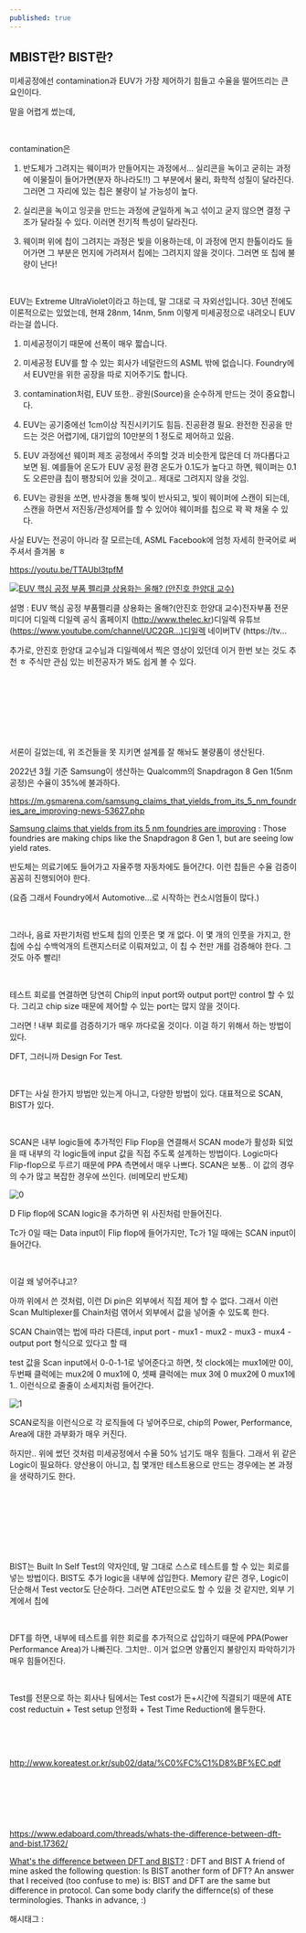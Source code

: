 ```yaml
---
published: true
---
```

## MBIST란? BIST란?

미세공정에선 contamination과 EUV가 가장 제어하기 힘들고 수율을 떨어뜨리는 큰 요인이다.

말을 어렵게 썼는데,

​

contamination은

1) 반도체가 그려지는 웨이퍼가 만들어지는 과정에서... 실리콘을 녹이고 굳히는 과정에 이물질이 들어가면(분자 하나라도!!) 그 부분에서 물리, 화학적 성질이 달라진다. 그러면 그 자리에 있는 칩은 불량이 날 가능성이 높다.

2) 실리콘을 녹이고 잉곳을 만드는 과정에 균일하게 녹고 섞이고 굳지 않으면 결정 구조가 달라질 수 있다. 이러면 전기적 특성이 달라진다.

3) 웨이퍼 위에 칩이 그려지는 과정은 빛을 이용하는데, 이 과정에 먼지 한톨이라도 들어가면 그 부분은 먼지에 가려져서 칩에는 그려지지 않을 것이다. 그러면 또 칩에 불량이 난다!

​

EUV는 Extreme UltraViolet이라고 하는데, 말 그대로 극 자외선입니다. 30년 전에도 이론적으로는 있었는데, 현재 28nm, 14nm, 5nm 이렇게 미세공정으로 내려오니 EUV라는걸 씁니다.

1) 미세공정이기 때문에 선폭이 매우 짧습니다.

2) 미세공정 EUV를 할 수 있는 회사가 네덜란드의 ASML 밖에 없습니다. Foundry에서 EUV만을 위한 공장을 따로 지어주기도 합니다.

3) contamination처럼, EUV 또한.. 광원(Source)을 순수하게 만드는 것이 중요합니다.

4) EUV는 공기중에선 1cm이상 직진시키기도 힘듬. 진공환경 필요. 완전한 진공을 만드는 것은 어렵기에, 대기압의 10만분의 1 정도로 제어하고 있음.

5) EUV 과정에선 웨이퍼 제조 공정에서 주의할 것과 비슷한게 많은데 더 까다롭다고 보면 됨. 예를들어 온도가 EUV 공정 환경 온도가 0.1도가 높다고 하면, 웨이퍼는 0.1도 오른만큼 칩이 팽창되어 있을 것이고.. 제대로 그려지지 않을 것임.

6) EUV는 광원을 쏘면, 반사경을 통해 빛이 반사되고, 빛이 웨이퍼에 스캔이 되는데, 스캔을 하면서 저진동/관성제어를 할 수 있어야 웨이퍼를 칩으로 꽉 꽉 채울 수 있다.

사실 EUV는 전공이 아니라 잘 모르는데, ASML Facebook에 엄청 자세히 한국어로 써주셔서 즐겨봄 ㅎ

https://youtu.be/TTAUbI3tpfM

[![EUV 핵심 공정 부품 펠리클 상용화는 올해? (안진호 한양대 교수)](https://i.ytimg.com/vi/TTAUbI3tpfM/hqdefault.jpg)](https://youtu.be/TTAUbI3tpfM)

설명 : EUV 핵심 공정 부품펠리클 상용화는 올해?(안진호 한양대 교수)전자부품 전문 미디어 디일렉 디일렉 공식 홈페이지 (http://www.thelec.kr)디일렉 유튜브 (https://www.youtube.com/channel/UC2GR...)디일렉 네이버TV (https://tv...

추가로, 안진호 한양대 교수님과 디일렉에서 찍은 영상이 있던데 이거 한번 보는 것도 추천 ㅎ 주식만 관심 있는 비전공자가 봐도 쉽게 볼 수 있다.

​

​

​

​

서론이 길었는데, 위 조건들을 못 지키면 설계를 잘 해놔도 불량품이 생산된다.

2022년 3월 기준 Samsung이 생산하는 Qualcomm의 Snapdragon 8 Gen 1(5nm 공정)은 수율이 35%에 불과하다.

https://m.gsmarena.com/samsung_claims_that_yields_from_its_5_nm_foundries_are_improving-news-53627.php

[Samsung claims that yields from its 5 nm foundries are improving](https://m.gsmarena.com/samsung_claims_that_yields_from_its_5_nm_foundries_are_improving-news-53627.php) : Those foundries are making chips like the Snapdragon 8 Gen 1, but are seeing low yield rates.

반도체는 의료기에도 들어가고 자율주행 자동차에도 들어간다. 이런 칩들은 수율 검증이 꼼꼼히 진행되어야 한다.

(요즘 그래서 Foundry에서 Automotive...로 시작하는 컨소시엄들이 많다.)

​

그러나, 음료 자판기처럼 반도체 칩의 인풋은 몇 개 없다. 이 몇 개의 인풋을 가지고, 한 칩에 수십 수백억개의 트랜지스터로 이뤄져있고, 이 칩 수 천만 개를 검증해야 한다. 그것도 아주 빨리!

 

​

테스트 회로를 연결하면 당연히 Chip의 input port와 output port만 control 할 수 있다. 그리고 chip size 때문에 제어할 수 있는 port는 많지 않을 것이다.

그러면 ! 내부 회로를 검증하기가 매우 까다로울 것이다. 이걸 하기 위해서 하는 방법이 있다.

DFT, 그러니까 Design For Test.

​

DFT는 사실 한가지 방법만 있는게 아니고, 다양한 방법이 있다. 대표적으로 SCAN, BIST가 있다.

​

SCAN은 내부 logic들에 추가적인 Flip Flop을 연결해서 SCAN mode가 활성화 되었을 때 내부의 각 logic들에 input 값을 직접 주도록 설계하는 방법이다. Logic마다 Flip-flop으로 두르기 때문에 PPA 측면에서 매우 나쁘다. SCAN은 보통.. 이 값의 경우의 수가 많고 복잡한 경우에 쓰인다. (비메모리 반도체)

![0](/asset/img/222736419162/0.png)

D Flip flop에 SCAN logic을 추가하면 위 사진처럼 만들어진다.

Tc가 0일 때는 Data input이 Flip flop에 들어가지만, Tc가 1일 때에는 SCAN input이 들어간다.

​

이걸 왜 넣어주냐고?

아까 위에서 쓴 것처럼, 이런 Di pin은 외부에서 직접 제어 할 수 없다. 그래서 이런 Scan Multiplexer를 Chain처럼 엮어서 외부에서 값을 넣어줄 수 있도록 한다.

SCAN Chain엮는 법에 따라 다른데, input port - mux1 - mux2 - mux3 - mux4 -output port 형식으로 있다고 할 때

test 값을 Scan input에서 0-0-1-1로 넣어준다고 하면, 첫 clock에는 mux1에만 0이, 두번째 클럭에는 mux2에 0 mux1에 0, 셋째 클럭에는 mux 3에 0 mux2에 0 mux1에 1.. 이런식으로 줄줄이 소세지처럼 들어간다. 

![1](/asset/img/222736419162/1.png)

SCAN로직을 이런식으로 각 로직들에 다 넣어주므로, chip의 Power, Performance, Area에 대한 과부화가 매우 커진다.

하지만.. 위에 썼던 것처럼 미세공정에서 수율 50% 넘기도 매우 힘들다. 그래서 위 같은 Logic이 필요하다. 양산용이 아니고, 칩 몇개만 테스트용으로 만드는 경우에는 본 과정을 생략하기도 한다.

​

​

​

​

BIST는 Built In Self Test의 약자인데, 말 그대로 스스로 테스트를 할 수 있는 회로를 넣는 방법이다. BIST도 추가 logic을 내부에 삽입한다. Memory 같은 경우, Logic이 단순해서 Test vector도 단순하다. 그러면 ATE만으로도 할 수 있을 것 같지만, 외부 기계에서 칩에 

​

DFT를 하면, 내부에 테스트를 위한 회로를 추가적으로 삽입하기 때문에 PPA(Power Performance Area)가 나빠진다. 그치만.. 이거 없으면 양품인지 불량인지 파악하기가 매우 힘들어진다.

​

Test를 전문으로 하는 회사나 팀에서는 Test cost가 돈+시간에 직결되기 때문에 ATE cost reductuin + Test setup 안정화 + Test Time Reduction에 몰두한다.

​

​

http://www.koreatest.or.kr/sub02/data/%C0%FC%C1%D8%BF%EC.pdf

​

​

​

https://www.edaboard.com/threads/whats-the-difference-between-dft-and-bist.17362/

[What's the difference between DFT and BIST?](https://www.edaboard.com/threads/whats-the-difference-between-dft-and-bist.17362/) : DFT and BIST A friend of mine asked the following question: Is BIST another form of DFT? An answer that I received (too confuse to me) is: BIST and DFT are the same but difference in protocol. Can some body clarify the differnce(s) of these terminologies. Thanks in advance, :)

 해시태그 : 